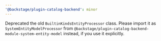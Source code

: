 ```yaml
---
'@backstage/plugin-catalog-backend': minor
---
```


Deprecated the old `BuiltinKindsEntityProcessor` class. Please import it as `SystemEntityModelProcessor` from `@backstage/plugin-catalog-backend-module-system-entity-model` instead, if you use it explicitly.
